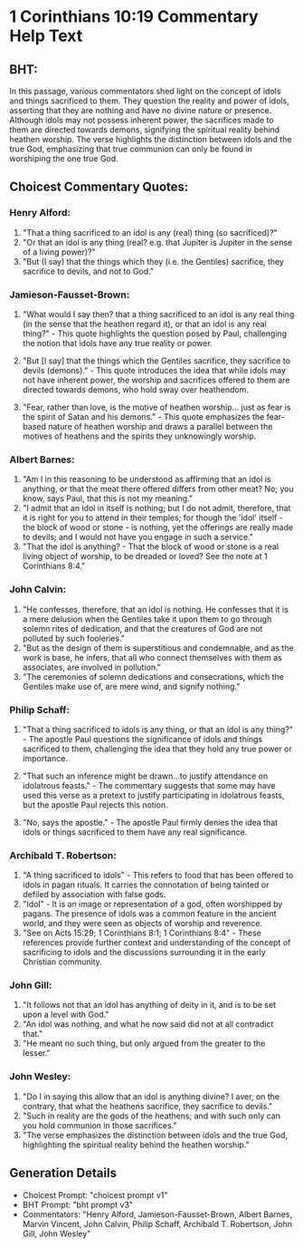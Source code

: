 # 1 Corinthians 10:19 Commentary Help Text

## BHT:
In this passage, various commentators shed light on the concept of idols and things sacrificed to them. They question the reality and power of idols, asserting that they are nothing and have no divine nature or presence. Although idols may not possess inherent power, the sacrifices made to them are directed towards demons, signifying the spiritual reality behind heathen worship. The verse highlights the distinction between idols and the true God, emphasizing that true communion can only be found in worshiping the one true God.

## Choicest Commentary Quotes:
### Henry Alford:
1. "That a thing sacrificed to an idol is any (real) thing (so sacrificed)?"
2. "Or that an idol is any thing (real? e.g. that Jupiter is Jupiter in the sense of a living power)?"
3. "But (I say) that the things which they (i.e. the Gentiles) sacrifice, they sacrifice to devils, and not to God."

### Jamieson-Fausset-Brown:
1. "What would I say then? that a thing sacrificed to an idol is any real thing (in the sense that the heathen regard it), or that an idol is any real thing?" - This quote highlights the question posed by Paul, challenging the notion that idols have any true reality or power.

2. "But [I say] that the things which the Gentiles sacrifice, they sacrifice to devils (demons)." - This quote introduces the idea that while idols may not have inherent power, the worship and sacrifices offered to them are directed towards demons, who hold sway over heathendom.

3. "Fear, rather than love, is the motive of heathen worship... just as fear is the spirit of Satan and his demons." - This quote emphasizes the fear-based nature of heathen worship and draws a parallel between the motives of heathens and the spirits they unknowingly worship.

### Albert Barnes:
1. "Am I in this reasoning to be understood as affirming that an idol is anything, or that the meat there offered differs from other meat? No; you know, says Paul, that this is not my meaning."
2. "I admit that an idol in itself is nothing; but I do not admit, therefore, that it is right for you to attend in their temples; for though the 'idol' itself - the block of wood or stone - is nothing, yet the offerings are really made to devils; and I would not have you engage in such a service."
3. "That the idol is anything? - That the block of wood or stone is a real living object of worship, to be dreaded or loved? See the note at 1 Corinthians 8:4."

### John Calvin:
1. "He confesses, therefore, that an idol is nothing. He confesses that it is a mere delusion when the Gentiles take it upon them to go through solemn rites of dedication, and that the creatures of God are not polluted by such fooleries."
2. "But as the design of them is superstitious and condemnable, and as the work is base, he infers, that all who connect themselves with them as associates, are involved in pollution."
3. "The ceremonies of solemn dedications and consecrations, which the Gentiles make use of, are mere wind, and signify nothing."

### Philip Schaff:
1. "That a thing sacrificed to idols is any thing, or that an idol is any thing?" - The apostle Paul questions the significance of idols and things sacrificed to them, challenging the idea that they hold any true power or importance. 

2. "That such an inference might be drawn...to justify attendance on idolatrous feasts." - The commentary suggests that some may have used this verse as a pretext to justify participating in idolatrous feasts, but the apostle Paul rejects this notion. 

3. "No, says the apostle." - The apostle Paul firmly denies the idea that idols or things sacrificed to them have any real significance.

### Archibald T. Robertson:
1. "A thing sacrificed to idols" - This refers to food that has been offered to idols in pagan rituals. It carries the connotation of being tainted or defiled by association with false gods.
2. "Idol" - It is an image or representation of a god, often worshipped by pagans. The presence of idols was a common feature in the ancient world, and they were seen as objects of worship and reverence.
3. "See on Acts 15:29; 1 Corinthians 8:1; 1 Corinthians 8:4" - These references provide further context and understanding of the concept of sacrificing to idols and the discussions surrounding it in the early Christian community.

### John Gill:
1. "It follows not that an idol has anything of deity in it, and is to be set upon a level with God."
2. "An idol was nothing, and what he now said did not at all contradict that."
3. "He meant no such thing, but only argued from the greater to the lesser."

### John Wesley:
1. "Do I in saying this allow that an idol is anything divine? I aver, on the contrary, that what the heathens sacrifice, they sacrifice to devils." 
2. "Such in reality are the gods of the heathens; and with such only can you hold communion in those sacrifices." 
3. "The verse emphasizes the distinction between idols and the true God, highlighting the spiritual reality behind the heathen worship."


## Generation Details
- Choicest Prompt: "choicest prompt v1"
- BHT Prompt: "bht prompt v3"
- Commentators: "Henry Alford, Jamieson-Fausset-Brown, Albert Barnes, Marvin Vincent, John Calvin, Philip Schaff, Archibald T. Robertson, John Gill, John Wesley"
